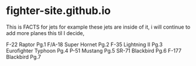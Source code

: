 # fighter-site.github.io


This is FACTS for jets for example these jets are inside of it, i will continue to add more planes this til I decide, 

F-22 Raptor Pg.1
F/A-18 Super Hornet Pg.2
F-35 Lightning II Pg.3
Eurofighter Typhoon Pg.4
P-51 Mustang Pg.5
SR-71 Blackbird Pg.6
F-177 Blackbird Pg.7
